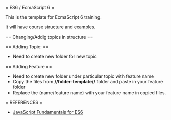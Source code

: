 = ES6 / EcmaScript 6 =


This is the template for EcmaScript 6 training.

It will have course structure and examples.

== Changing/Addig topics in structure ==

== Adding Topic: == 
- Need to create new folder for new topic


== Adding Feature ==
- Need to create new folder under particular topic with feature name
- Copy the files from  **//folder-template//** folder and paste in your feature folder
- Replace the {name/feature name} with your feature name in copied files.






= REFERENCES =
- [JavaScript Fundamentals for ES6](https://app.pluralsight.com/library/courses/javascript-fundamentals-es6/table-of-contents) 